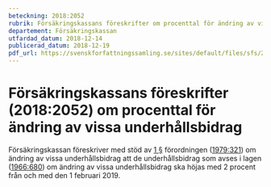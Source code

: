 ```yaml
---
beteckning: 2018:2052
rubrik: Försäkringskassans föreskrifter om procenttal för ändring av vissa underhållsbidrag
departement: Försäkringskassan
utfardad_datum: 2018-12-14
publicerad_datum: 2018-12-19
pdf_url: https://svenskforfattningssamling.se/sites/default/files/sfs/2018-12/SFS2018-2052.pdf
---
```


# Försäkringskassans föreskrifter (2018:2052) om procenttal för ändring av vissa underhållsbidrag

Försäkringskassan föreskriver med stöd av [1 §](#1) förordningen ([1979:321](https://selex.se/eli/sfs/1979/321)) om ändring av vissa underhållsbidrag att de underhållsbidrag som avses i lagen ([1966:680](https://selex.se/eli/sfs/1966/680)) om ändring av vissa underhållsbidrag ska höjas med 2 procent från och med den 1 februari 2019.